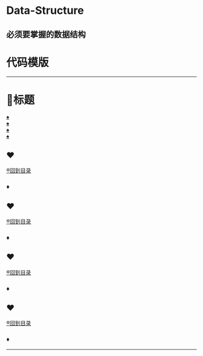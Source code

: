 # Data-Structure
必须要掌握的数据结构
---------------------------------------------------------------------------------
# 代码模版
-----------------------------------------------------------------
<p id="title"></p>

# :dart:标题

<a href="#p1">:spades:</a><br>
<a href="#p2">:spades:</a><br>
<a href="#p3">:spades:</a><br>
<a href="#p4">:spades:</a><br>

<p id="p1"></p>

## :hearts:
<a href="#title">:registered:回到目录</a>
### :diamonds:
<p id="p2"></p>

## :hearts:
<a href="#title">:registered:回到目录</a>
### :diamonds:
<p id="p3"></p>

## :hearts:
<a href="#title">:registered:回到目录</a>
### :diamonds:
<p id="p4"></p>

## :hearts:
<a href="#title">:registered:回到目录</a>
### :diamonds:
----------------------------------------------------------
